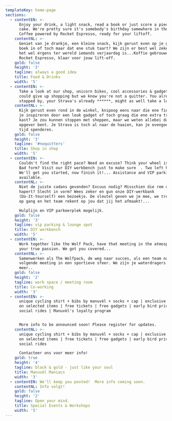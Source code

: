 ```yaml
---
templateKey: home-page
sections:
  - contentEN: >-
      Enjoy your drink, a light snack, read a book or just score a piece of
      cake. We're pretty sure it's somebody's birthday somewhere in the world.
      Coffee powered by Rocket Espresso, ready for your liftoff.
    contentNL: >-
      Geniet van je drankje, een kleine snack, kijk gerust even op je gemak een
      boek in of toch maar dat ene stuk taart? We zijn er best wel zeker van dat
      het wel érgens ter wereld iemands verjaardag is...Koffie gebrouwen door
      Rocket Espresso, klaar voor jouw lift-off.
    gold: false
    height: '3'
    tagline: always a good idea
    title: Food & Drinks
    width: '5'
  - contentEN: >-
      Take a look at our shop, unicorn bikes, cool accessories & gadgets. You
      could give up shopping but we know you're not a quitter. You already
      stopped by, your Strava's already ******, might as well take a look!
    contentNL: >-
      Kijk gerust even rond in de winkel, knipoog eens naar die ene fiets, laat
      je inspireren door een leuk gadget of toch graag die ene extra trui in de
      kast? Je zou kunnen stoppen met shoppen, maar we weten allebei dat je geen
      opgever bent. Je Strava is toch al naar de haaien, kan je evengoed hier je
      tijd spenderen.
    gold: false
    height: '3'
    tagline: '#noquitters'
    title: Shop in shop
    width: '5'
  - contentEN: >-
      Couldn't find the right pace? Need an excuse? Think your wheel is jammed?
      Bad form? Visit our DIY workbench just to make sure  . Two left hands?
      We'll get you started, now finish it!... Assistance and VIP parking
      available.
    contentNL: >-
      Niet de juiste cadans gevonden? Excuus nodig? Misschien die rem die
      hapert? Slecht in vorm? Wees zeker en gun onze DIY-werkbank
      (Do-It-Yourself) een bezoekje. De sleutel geven we je mee, we trekken je
      op gang en het team rekent op jou dat jij het afmaakt!...

      Hulplijn en VIP parkeerplek mogelijk.
    gold: false
    height: '3'
    tagline: vip parking & lounge spot
    title: DIY workbench
    width: '5'
  - contentEN: >-
      Work together like the Wolf Pack, have that meeting in the atmosphere of
      your true passion. We got you covered...
    contentNL: >-
      Samenwerken als The Wolfpack, de weg naar succes, als een team naar die
      volgende meeting in een sportieve sfeer. We zijn je waterdragers. Of
      meer..
    gold: false
    height: '2'
    tagline: work space / meeting room
    title: Co-working
    width: '3'
  - contentEN: >-
      unique cycling shirt + bibs by manuvèl + socks + cap | exclusive discounts
      on selected items | free tickets | free gadgets | early bird privileges |
      social rides | Manuvèl's loyalty program


      More info to be announced soon! Please register for updates.
    contentNL: >-
      unique cycling shirt + bibs by manuvèl + socks + cap | exclusive discounts
      on selected items | free tickets | free gadgets | early bird privileges |
      social rides

      Contacteer ons voor meer info!
    gold: true
    height: '4'
    tagline: black & gold - just like your soul
    title: Manuvèl Maniacs
    width: '3'
  - contentEN: We'll keep you posted!  More info coming soon.
    contentNL: Info volgt!
    gold: false
    height: '2'
    tagline: Open your mind.
    title: Special Events & Workshops
    width: '5'
---
```



